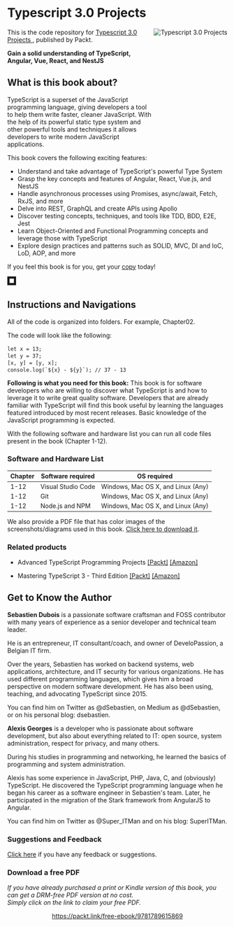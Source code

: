 # Typescript 3.0 Projects 

<a href="https://www.packtpub.com/programming/typescript-3-0-projects?utm_source=github&utm_medium=repository&utm_campaign=9781789615869"><img src="https://www.packtpub.com/media/catalog/product/cache/e4d64343b1bc593f1c5348fe05efa4a6/9/7/9781789615869-original.png" alt="Typescript 3.0 Projects " height="256px" align="right"></a>

This is the code repository for [Typescript 3.0 Projects ](https://www.packtpub.com/programming/typescript-3-0-projects?utm_source=github&utm_medium=repository&utm_campaign=9781789615869), published by Packt.

**Gain a solid understanding of TypeScript, Angular, Vue, React, and NestJS**

## What is this book about?
TypeScript is a superset of the JavaScript programming language, giving developers a tool to help them write faster, cleaner JavaScript. With the help of its powerful static type system and other powerful tools and techniques it allows developers to write modern JavaScript applications.


This book covers the following exciting features:
* Understand and take advantage of TypeScript's powerful Type System 
* Grasp the key concepts and features of Angular, React, Vue.js, and NestJS 
* Handle asynchronous processes using Promises, async/await, Fetch, RxJS, and more 
* Delve into REST, GraphQL and create APIs using Apollo 
* Discover testing concepts, techniques, and tools like TDD, BDD, E2E, Jest 
* Learn Object-Oriented and Functional Programming concepts and leverage those with TypeScript 
* Explore design practices and patterns such as SOLID, MVC, DI and IoC, LoD, AOP, and more

If you feel this book is for you, get your [copy](https://www.amazon.com/dp/1789615860) today!

<a href="https://www.packtpub.com/?utm_source=github&utm_medium=banner&utm_campaign=GitHubBanner"><img src="https://raw.githubusercontent.com/PacktPublishing/GitHub/master/GitHub.png" 
alt="https://www.packtpub.com/" border="5" /></a>

## Instructions and Navigations
All of the code is organized into folders. For example, Chapter02.

The code will look like the following:
```
let x = 13;
let y = 37;
[x, y] = [y, x];
console.log(`${x} - ${y}`); // 37 - 13
```

**Following is what you need for this book:**
This book is for software developers who are willing to discover what TypeScript is and how to leverage it to write great quality software. Developers that are already familiar with TypeScript will find this book useful by learning the languages featured introduced by most recent releases. Basic knowledge of the JavaScript programming is expected.	

With the following software and hardware list you can run all code files present in the book (Chapter 1-12).
### Software and Hardware List
| Chapter | Software required | OS required |
| -------- | ------------------------------------ | ----------------------------------- |
| 1-12 | Visual Studio Code | Windows, Mac OS X, and Linux (Any) |
| 1-12 | Git | Windows, Mac OS X, and Linux (Any) |
| 1-12 | Node.js and NPM | Windows, Mac OS X, and Linux (Any) |

We also provide a PDF file that has color images of the screenshots/diagrams used in this book. [Click here to download it](https://static.packt-cdn.com/downloads/9781789615869_ColorImages.pdf).

### Related products
* Advanced TypeScript Programming Projects  [[Packt]](https://www.packtpub.com/in/application-development/advanced-typescript-3-programming-projects?utm_source=github&utm_medium=repository&utm_campaign=9781789133042) [[Amazon]](https://www.amazon.com/dp/1789133041)

* Mastering TypeScript 3 - Third Edition  [[Packt]](https://www.packtpub.com/application-development/mastering-typescript-3-third-edition?utm_source=github&utm_medium=repository&utm_campaign=9781789536706) [[Amazon]](https://www.amazon.com/dp/B07J2LNM4F)

## Get to Know the Author
**Sebastien Dubois**
is a passionate software craftsman and FOSS contributor with many years of experience as a senior developer and technical team leader.

He is an entrepreneur, IT consultant/coach, and owner of DeveloPassion, a Belgian IT firm.

Over the years, Sebastien has worked on backend systems, web applications, architecture, and IT security for various organizations. He has used different programming languages, which gives him a broad perspective on modern software development. He has also been using, teaching, and advocating TypeScript since 2015.

You can find him on Twitter as @dSebastien, on Medium as @dSebastien, or on his personal blog: dsebastien.

**Alexis Georges**
is a developer who is passionate about software development, but also about everything related to IT: open source, system administration, respect for privacy, and many others.

During his studies in programming and networking, he learned the basics of programming and system administration.

Alexis has some experience in JavaScript, PHP, Java, C, and (obviously) TypeScript. He discovered the TypeScript programming language when he began his career as a software engineer in Sebastien's team. Later, he participated in the migration of the Stark framework from AngularJS to Angular.

You can find him on Twitter as @Super_ITMan and on his blog: SuperITMan.


### Suggestions and Feedback
[Click here](https://docs.google.com/forms/d/e/1FAIpQLSdy7dATC6QmEL81FIUuymZ0Wy9vH1jHkvpY57OiMeKGqib_Ow/viewform) if you have any feedback or suggestions.


### Download a free PDF

 <i>If you have already purchased a print or Kindle version of this book, you can get a DRM-free PDF version at no cost.<br>Simply click on the link to claim your free PDF.</i>
<p align="center"> <a href="https://packt.link/free-ebook/9781789615869">https://packt.link/free-ebook/9781789615869 </a> </p>